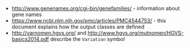 - http://www.genenames.org/cgi-bin/genefamilies/ - information about
gene names
- https://www.ncbi.nlm.nih.gov/pmc/articles/PMC4544753/ - this document
explains how the output classes are defined
- http://varnomen.hgvs.org/ and http://www.hgvs.org/mutnomen/HGVS-basics2014.pdf
describe the `Variation` symbol